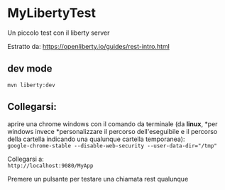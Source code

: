 # MyLibertyTest
Un piccolo test con il liberty server

Estratto da: https://openliberty.io/guides/rest-intro.html

## dev mode

`mvn liberty:dev`

## Collegarsi:

aprire una chrome windows con il comando da terminale (da **linux**, *per windows invece *personalizzare il percorso dell'eseguibile e il percorso della cartella indicando una qualunque cartella temporanea):  
`google-chrome-stable --disable-web-security --user-data-dir="/tmp"`  

Collegarsi a:  
`http://localhost:9080/MyApp`  

Premere un pulsante per testare una chiamata rest qualunque
